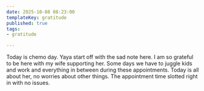 ```yaml
---
date: 2025-10-08 08:23:00
templateKey: gratitude
published: true
tags:
- gratitude

---
```


Today is chemo day.  Yaya start off with the sad note here.  I am so grateful
to be here with my wife supporting her.  Some days we have to juggle kids and
work and everything in between during these appointments.  Today is all about
her, no worries about other things.  The appointment time slotted right in with
no issues.
